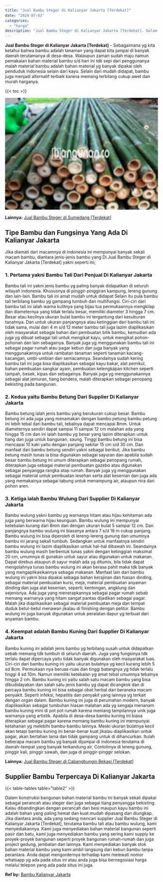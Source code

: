 ```yaml
---
title: "Jual Bambu Steger di Kalianyar Jakarta [Terdekat]"
date: "2024-07-03"
categories: 
  - "harga"
description: "Jual Bambu Steger di Kalianyar Jakarta [Terdekat]. Dalam konstruksi bangunan bahan material bambu ini banyak sekali dipakai sebagai perancah atau steger dan..."
---
```


**Jual Bambu Steger di Kalianyar Jakarta \[Terdekat\]** – Sebagaimana yg kita ketahui bahwa bambu adalah tanaman yang dapat kita jumpai di banyak daerah terutamanya di desa-desa. Walaupun zaman sudah maju namun pemakaian bahan material bambu s/d hari ini tdk sepi dari penggunanya malah material bambu adalah bahan material yg banyak dipakai oleh penduduk indonesia selain dari kayu. Selain dari mudah didapat, bambu juga menjadi alternatif terbaik karena memang terbilang cukup awet dan murah harganya.

{{< toc >}}

![Jual Bambu Steger di Kalianyar Jakarta [Terdekat]](/images/jual-bambu-tali-23.png)

**Lainnya:** [Jual Bambu Steger di Sumedang \[Terdekat\]](https://bambu.bangunan.co/jual-bambu-steger-di-sumedang-terdekat/)

## Tipe Bambu dan Fungsinya Yang Ada Di Kalianyar Jakarta

Jika diamati dari macamnya di indonesia ini mempunyai banyak sekali macam bambu, diantara jenis-jenis bambu yang Di Jual Bambu Steger di Kalianyar Jakarta \[Terdekat\] yakni seperti ini;

### 1\. Pertama yakni Bambu Tali Dari Penjual Di Kalianyar Jakarta

Bambu tali ini yakni jenis bambu yg paling banyak didapatkan di seluruh wilayah indonesia. Khususnya di pinggir-pinggiran kampung, lereng gunung dan lain-lain. Bambu tali ini amat mudah untuk didapat Selain itu pula bambu tali terbilang bambu yg gampang tumbuh dan multifungsi. Ciri-ciri dari bambu tali ini ialah warna kulitnya yang hijau tua permukaannya mengkilap dan diameternya yang tidak terlalu besar, memiliki diameter 3 hingga 7 cm. Besar atau kecilnya ukuran bulat bambu ini tergantung dari kesuburan tanahnya. Dan untuk ukuran panjangnya atau ketinggian dari bambu tali ini tidak sama, mulai dari 4 m s/d 12 meter bambu tali juga lazim diaplikasikan oleh masyarakat sebagai bahan dari pembuatan bilik bambu, kemudian ada juga yg dibuat sebagai tali untuk mengikat kayu, untuk mengikat pohon-pohonan dan lain sebagainya. Banyak juga yg menggunakan bambu tali ini sebagai pagar rumah atau pagar kebun dan juga banyak yang menggunakannya untuk rambatan tanaman seperti tanaman kacang-kacangan, umbi-umbian dan semacamnya. Seandainya sudah kering bambu tali ini juga bisa diaplikasikan sebagai kayu bakar, alat pemikul, bahan pembuatan sangkar ayam, pembuatan kelengkapan kitchen seperti tampah, besek, kipas dan sebagainya. Banyak juga yg menggunakannya sebagai alat jemuran, tiang bendera, malah diterapkan sebagai penopang bekisting pada bangunan.

### 2\. Kedua yaitu Bambu Betung Dari Supplier Di Kalianyar Jakarta

Bambu betung ialah jenis bambu yang berukuran cukup besar. Bambu betung ini ada juga yang menamakan dengan bambu petung bambu petung ini lebih tebal dari bambu tali, tebalnya dapat mencapai 8mm. Untuk diameternya sendiri dapat sampai 11 sampai 12 cm malahan ada yang hingga 15 cm dan ini ialah bambu yg besar yang lazim diterapkan untuk tiang dan juga untuk bangunan, saung. Tinggi bambu betung ini bisa mencapai 10 kaki yaitu dengan panjang sekitar 15 cm s/d 30 cm. Dan manfaat dari bambu betung sendiri yakni sebagai berikut; Jika bambu betung masih tunas ia bisa digunakan sebagai sayuran dan apabila sudah besar bambu betung ini umum diterapkan sebagai penopang rumah, diterapkan juga sebagai material pembuatan gazebo atau digunakan sebagai penyangga rangka atap rumah. Banyak juga yg menggunakan sebagai material untuk pembuatan lesehan serta alat kesenian dan juga ada yang memakainya sebagai tabung untuk menampung air, ataupun nira dari pohon aren.

### 3\. Ketiga ialah Bambu Wulung Dari Supplier Di Kalianyar Jakarta

Bambu wulung yakni bambu yg warnanya hitam atau hijau kehitaman ada juga yang berwarna hijau keunguan. Bambu wulung ini mempunyai ketebalan kurang dari 8mm dan dengan ukuran bulat 5 sampai 12 cm. Dan panjangnya bambu wulung ini biasanya antara 7 s/d 18 m cukup panjang. Bambu wulung ini bisa diperoleh di lereng-lereng gunung dan umumnya bambu ini jarang sekali tumbuh. Sedangkan untuk manfaatnya sendiri bambu wulung ini lazim diaplikasikan untuk hal-hal dibawah ini. Seandainya bambu wulung masih berbentuk tunas yakni dengan ketinggian maksimal 20 cm, umumnya di gunakan untuk sayur atau digunakan untuk makanan. Dapat direbus ataupun di sayur malah ada yg ditumis, bila tidak dapat mengolahnya tunas bambu wulung ini akan berasa pahit maka tdk banyak yang mengaplikasikannya sebagai makanan. Manfaat lain dari bambu wulung ini yakni bisa dipakai sebagai bahan kerajinan dan hiasan dinding, sebagai material pembuatan kursi, meja, material pembuatan anyaman dinding dan juga alat kesenian, seperti; kentongan, angklung dan sejenisnya. Ada juga yang menerapkannya sebagai pagar rumah sebab memang warnanya yang hitam sangat pantas dijadikan sebagai pagar. Malah jika diaplikasikan sebagai material pembuatan meja dan tempat duduk betul-betul menawan jikalau di finishing dengan pelitur. Bambu wulung ini juga banyak digunakan untuk peralatan dapur yg terbuat dari anyaman bambu.

### 4\. Keempat adalah Bambu Kuning Dari Supplier Di Kalianyar Jakarta

Bambu kuning ini adalah jenis bambu yg terbilang susah untuk didapatkan sebab memang tdk tumbuh di seluruh daerah. Juga yang fungsinya tdk terlalu dapat dipercaya yaitu tidak banyak digunakan oleh masyarakat luas. Ciri-ciri dari bambu kuning ini yaitu ukuran bulatnya yg kecil kurang lebih 5 sd 8cm. Permukaan nya beruas-ruas dan tinggi batangnya yg tidak terlalu tinggi 4 sd 10m. Namun memiliki ketebalan yg amat tebal umumnya tebalnya hingga 2 cm. Bambu kuning ini yaitu salah satu macam bambu yang bisa dibudidayakan dan salah satu jenis bambu yg dapat dicangkok dan di percaya bambu kuning ini bisa sebagai obat herbal dari beraneka macam penyakit. Seperti infeksi, hepatitis dan penyakit yang lainnya yg terkait dengan organ dalam. Bambu kuning ini juga di perumahan modern, banyak diaplikasikan sebagai tumbuhan hiasan malahan ada yg sengaja menanam bambu kuning mini di pot pot rumah karena memang tampilannya unik juga warnanya yang artistik. Apabila di desa-desa bambu kuning ini biasa diterapkan sebagai pagar karena memang bambu kuning ini mempunyai ketahanan yg melebihi bambu-bambu lainnya. Meski ukuran bulatnya kecil akan tetapi bambu kuning ini benar-benar kuat jikalau diaplikasikan untuk pagar, akan bertahan lama dan tidak gampang untuk di dihancurkan. Itulah beberapa macam bambu yg banyak dijumpai di indonesia terutama di daerah-tempat yang banyak terkandung air, Contohnya di lereng gunung, pinggir kali, pinggir sawah, dan juga di pinggir-pinggir selokan.

**Lainnya:** [Jual Bambu Steger di Cabangbungin Bekasi \[Terdekat\]](https://bambu.bangunan.co/jual-bambu-steger-di-cabangbungin-bekasi-terdekat/)

## Supplier Bambu Terpercaya Di Kalianyar Jakarta

{{< table-tables table="table2" >}}

Dalam konstruksi bangunan bahan material bambu ini banyak sekali dipakai sebagai perancah atau steger dan juga sebagai tiang penyangga bekisting. Kalau dibandingkan dengan perancah dari besi maupun kayu bambu ini adalah bahan yang paling hemat dan kuat mudah dipasang dan diungkap. Jika diantara anda, ada yang sedang mencari supplier Jual Bambu Steger di Kalianyar Jakarta \[Terdekat\], terutama bambu tali atau bambu wulung, kami menyediakannya. Kami juga menyediakan bahan material bangunan seperti pasir dan batu, kami juga menyediakan bambu yang sering kami supply ke proyek-proyek bangunan seperti proyek bangunan rumah-rumah dan juga project gedung, jembatan dan lainnya. Kami menyediakan banyak stok bahan material bambu yang kami ambil langsung dari kebun bambu tanpa perantara. Anda dapat mengordernya terhadap kami melewati nomor whatsapp yg ada pada situs ini atau anda juga bisa bernegosiasi harga melalui telepon yang ada pada situs ini juga.

**Ref by:** [Bambu Kalianyar Jakarta](https://id.wikipedia.org/wiki/Bambu)
